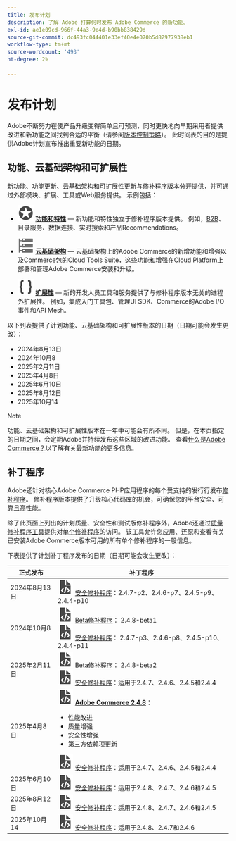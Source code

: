 ```yaml
---
title: 发布计划
description: 了解 Adobe 打算何时发布 Adobe Commerce 的新功能。
exl-id: ae1e09cd-966f-44a3-9e4d-b90bb838429d
source-git-commit: dc493fc044401e33ef40e4e070b5d82977938eb1
workflow-type: tm+mt
source-wordcount: '493'
ht-degree: 2%

---
```



# 发布计划

Adobe不断努力在使产品升级变得简单且可预测，同时更快地向早期采用者提供改进和新功能之间找到合适的平衡（请参阅[版本控制策略](versioning-policy.md)）。 此时间表的目的是提供Adobe计划宣布推出重要新功能的日期。

## 功能、云基础架构和可扩展性

新功能、功能更新、云基础架构和可扩展性更新与修补程序版本分开提供，并可通过外部模块、扩展、工具或Web服务提供。 示例包括：

- ![功能图标](../assets/icons/feature.svg) [**功能和特性**](https://experienceleague.adobe.com/en/docs/commerce-merchant-services/user-guides/release-information/release-notes-all) — 新功能和特性独立于修补程序版本提供。 例如，[B2B](https://experienceleague.adobe.com/en/docs/commerce-admin/b2b/release-notes)、目录服务、数据连接、实时搜索和产品Recommendations。

- ![基础架构图标](../assets/icons/servers.svg) [**云基础架构**](https://experienceleague.adobe.com/en/docs/commerce-cloud-service/user-guide/release-notes/cloud-tools-suite) — 云基础架构上的Adobe Commerce的新增功能和增强以及Commerce包的Cloud Tools Suite，这些功能和增强在Cloud Platform上部署和管理Adobe Commerce安装和升级。

- ![扩展性图标](../assets/icons/brackets.svg) [**扩展性**](https://developer.adobe.com/commerce/extensibility/) — 新的开发人员工具和服务提供了与修补程序版本无关的进程外扩展性。 例如，集成入门工具包、管理UI SDK、Commerce的Adobe I/O事件和API Mesh。

以下列表提供了计划功能、云基础架构和可扩展性版本的日期（日期可能会发生更改）：

- 2024年8月13日
- 2024年10月8
- 2025年2月11日
- 2025年4月8日
- 2025年6月10日
- 2025年8月12日
- 2025年10月14

>[!NOTE]
>
>功能、云基础架构和可扩展性版本在一年中可能会有所不同。 但是，在本页指定的日期之间，会定期Adobe并持续发布这些区域的改进功能。 查看[什么是Adobe Commerce？](https://experienceleague.adobe.com/en/docs/commerce-admin/start/about)以了解有关最新功能的更多信息。

## 补丁程序

Adobe还针对核心Adobe Commerce PHP应用程序的每个受支持的发行行发布[修补程序](versioning-policy.md#patch-release)。 修补程序版本提供了升级核心代码库的机会，可确保您的平台安全、可靠且高性能。

除了此页面上列出的计划质量、安全性和测试版修补程序外，Adobe还通过[质量修补程序工具](../tools/quality-patches-tool/usage.md)提供对[单个修补程序](versioning-policy.md#individual-patch)的访问。 该工具允许您应用、还原和查看有关已安装Adobe Commerce版本可用的所有单个修补程序的一般信息。

下表提供了计划补丁程序发布的日期（日期可能会发生更改）：

<table>
<thead>
  <tr>
    <th>正式发布</th>
    <th>补丁程序</th>
  </tr>
</thead>
<tbody>
  <tr>
  <tr>
    <td>2024年8月13日</td>
    <td><img alt="“补丁版本”图标" src="../assets/icons/file-code.svg"></img> <a href="release-notes/security/overview.md">安全修补程序</a>：2.4.7-p2、2.4.6-p7、2.4.5-p9、2.4.4-p10</td>
  </tr>
  <tr>
    <td>2024年10月8</td>
    <td><img alt="“补丁版本”图标" src="../assets/icons/file-code.svg"></img> <a href="beta.md#adobe-commerce-foundation-public-beta">Beta修补程序</a>： 2.4.8-beta1<br><img alt="“补丁版本”图标" src="../assets/icons/file-code.svg"></img> <a href="release-notes/security/overview.md">安全修补程序</a>： 2.4.7-p3、2.4.6-p8、2.4.5-p10、2.4.4-p11</td>
  </tr>
  <tr>
    <td>2025年2月11日</td>
    <td><img alt="“补丁版本”图标" src="../assets/icons/file-code.svg"></img> <a href="beta.md#adobe-commerce-foundation-public-beta">Beta修补程序</a>： 2.4.8-beta2<br><img alt="“补丁版本”图标" src="../assets/icons/file-code.svg"></img> <a href="release-notes/security/overview.md">安全修补程序</a>：适用于2.4.7、2.4.6、2.4.5和2.4.4</td>
  </tr>
  <tr>
    <tr>
    <td>2025年4月8日</td>
    <td><img alt="“补丁版本”图标" src="../assets/icons/file-code.svg"></img> <a href="release-notes/commerce/overview.md"><strong>Adobe Commerce 2.4.8</a></strong>：<ul><li>性能改进</li><li>质量增强</li><li>安全性增强</li><li>第三方依赖项更新</li></ul><img alt="“补丁版本”图标" src="../assets/icons/file-code.svg"></img> <a href="release-notes/security/overview.md">安全修补程序</a>：适用于2.4.7、2.4.6、2.4.5和2.4.4</td>
  </tr>
  <tr>
    <td>2025年6月10日</td>
    <td><img alt="“补丁版本”图标" src="../assets/icons/file-code.svg"></img> <a href="release-notes/security/overview.md">安全修补程序</a>：适用于2.4.8、2.4.7、2.4.6和2.4.5</td>
  </tr>
  <tr>
    <td>2025年8月12日</td>
    <td><img alt="“补丁版本”图标" src="../assets/icons/file-code.svg"></img> <a href="release-notes/security/overview.md">安全修补程序</a>：适用于2.4.8、2.4.7、2.4.6和2.4.5</td>
  </tr>
  <tr>
    <td>2025年10月14</td>
    <td><img alt="“补丁版本”图标" src="../assets/icons/file-code.svg"></img> <a href="release-notes/security/overview.md">安全修补程序</a>：适用于2.4.8、2.4.7和2.4.6</td>
  </tr>
</tbody>
</table>
